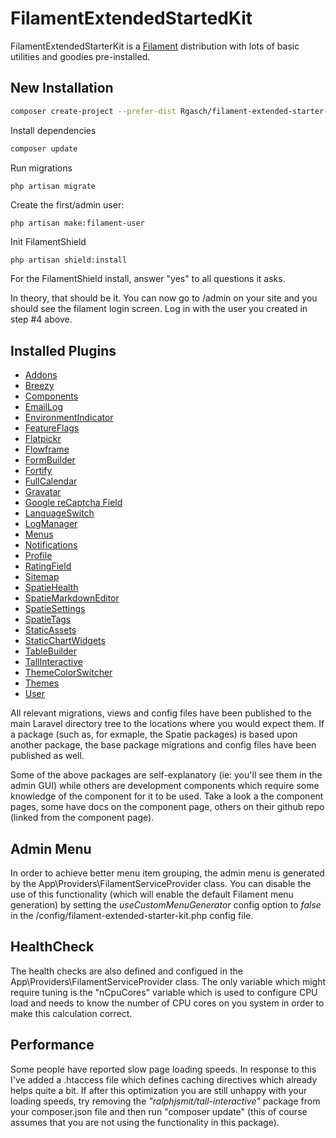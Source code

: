 # FilamentExtendedStartedKit

FilamentExtendedStarterKit is a [Filament](https://filamentphp.com/) distribution with lots 
of basic utilities and goodies pre-installed.

## New Installation

```bash
composer create-project --prefer-dist Rgasch/filament-extended-starter-kit FilamentStarterKit
```

Install dependencies

```bash
composer update
```

Run migrations

```bash
php artisan migrate
```

Create the first/admin user:

```
php artisan make:filament-user
```

Init FilamentShield

```
php artisan shield:install
```

For the FilamentShield install, answer "yes" to all questions it asks.

In theory, that should be it. You can now go to /admin on your site and you should see the filament 
login screen. Log in with the user you created in step #4 above. 


## Installed Plugins

- [Addons](https://filamentphp.com/plugins/bezhansalleh-addons)
- [Breezy](https://filamentphp.com/plugins/breezy)
- [Components](https://filamentphp.com/plugins/ralphjsmit-components)
- [EmailLog](https://filamentphp.com/plugins/email-log)
- [EnvironmentIndicator](https://filamentphp.com/plugins/environment-indicator)
- [FeatureFlags](https://filamentphp.com/plugins/feature-flags)
- [Flatpickr](https://filamentphp.com/plugins/flatpickr)
- [Flowframe](https://docs.flowfra.me/docs/laravel-trend)
- [FormBuilder](https://filamentphp.com/docs/2.x/forms/installation)
- [Fortify](https://filamentphp.com/plugins/fortify)
- [FullCalendar](https://filamentphp.com/plugins/filament-fullcalendar)
- [Gravatar](https://filamentphp.com/plugins/gravatar)
- [Google reCaptcha Field](https://filamentphp.com/plugins/google-recaptcha-field)
- [LanguageSwitch](https://filamentphp.com/plugins/language-switch)
- [LogManager](https://filamentphp.com/plugins/log-manager)
- [Menus](https://filamentphp.com/plugins/menus)
- [Notifications](https://filamentphp.com/docs/2.x/notifications/installation)
- [Profile](https://filamentphp.com/plugins/profile)
- [RatingField](https://filamentphp.com/plugins/rating-field)
- [Sitemap](https://filamentphp.com/plugins/sitemap)
- [SpatieHealth](https://filamentphp.com/plugins/spatie-health)
- [SpatieMarkdownEditor](https://filamentphp.com/plugins/spatie-markdown-editor)
- [SpatieSettings](https://filamentphp.com/plugins/spatie-settings)
- [SpatieTags](https://filamentphp.com/plugins/spatie-tags)
- [StaticAssets](https://filamentphp.com/plugins/static-asset-handler)
- [StaticChartWidgets](https://filamentphp.com/plugins/static-chart-widgets)
- [TableBuilder](https://filamentphp.com/docs/tables)
- [TallInteractive](https://filamentphp.com/plugins/tall-interactive)
- [ThemeColorSwitcher](https://filamentphp.com/plugins/theme-color-switcher)
- [Themes](https://filamentphp.com/plugins/3x1io-themes)
- [User](https://filamentphp.com/plugins/user-manager)

All relevant migrations, views and config files have been published to the main Laravel 
directory tree to the locations where you would expect them. If a package (such as, for 
exmaple, the Spatie packages) is based upon another package, the base package 
migrations and config files have been published as well. 

Some of the above packages are self-explanatory (ie: you'll see them in the admin GUI)
while others are development components which require some knowledge of the component 
for it to be used. Take a look a the component pages, some have docs on the component 
page, others on their github repo (linked from the component page). 

## Admin Menu

In order to achieve better menu item grouping, the admin menu is generated by the 
App\Providers\FilamentServiceProvider class. You can disable the use of this 
functionality (which will enable the default Filament menu generation) by 
setting the *useCustomMenuGenerator* config option to *false* in the 
/config/filament-extended-starter-kit.php config file.

## HealthCheck

The health checks are also defined and configued in the 
App\Providers\FilamentServiceProvider class. The only variable which might 
require tuning is the "nCpuCores" variable which is used to configure 
CPU load and needs to know the number of CPU cores on you system in order 
to make this calculation correct. 

## Performance

Some people have reported slow page loading speeds. In response to this I've
added a .htaccess file which defines caching directives which already helps 
quite a bit. If after this optimization you are still unhappy with your loading 
speeds, try removing the *"ralphjsmit/tall-interactive"* package from your 
composer.json file and then run "composer update" (this of course assumes that 
you are not using the functionality in this package). 

